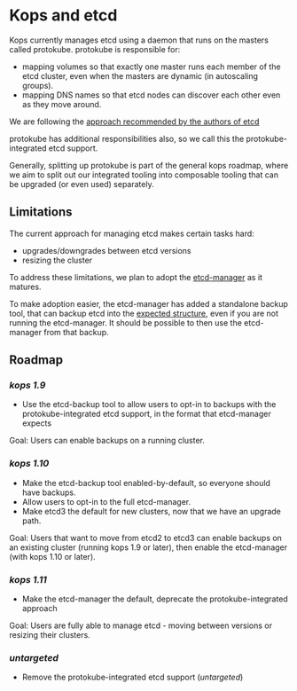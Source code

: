 # Kops and etcd

Kops currently manages etcd using a daemon that runs on the masters called protokube.  protokube
is responsible for:

* mapping volumes so that exactly one master runs each member of the etcd cluster,
even when the masters are dynamic (in autoscaling groups).
* mapping DNS names so that etcd nodes can discover each other even as they move around.

We are following the [approach recommended by the authors of etcd](https://github.com/coreos/etcd/issues/5418)

protokube has additional responsibilities also, so we call this the protokube-integrated etcd support.

Generally, splitting up protokube is part of the general kops roadmap, where we aim to split out our integrated
tooling into composable tooling that can be upgraded (or even used) separately.

## Limitations

The current approach for managing etcd makes certain tasks hard:
* upgrades/downgrades between etcd versions
* resizing the cluster

To address these limitations, we plan to adopt the [etcd-manager](https://github.com/dockerhub.azk8s.cn/kopeio/etcd-manager) as
it matures.

To make adoption easier, the etcd-manager has added a standalone backup tool, that can backup etcd into the
[expected structure](https://github.com/dockerhub.azk8s.cn/kopeio/etcd-manager/blob/master/docs/backupstructure.md), even if you are not running the etcd-manager.  It should be possible to then use
the etcd-manager from that backup.

## Roadmap

### _kops 1.9_

* Use the etcd-backup tool to allow users to opt-in to backups with the protokube-integrated etcd support, in the format that etcd-manager expects

Goal: Users can enable backups on a running cluster.

### _kops 1.10_

* Make the etcd-backup tool enabled-by-default, so everyone should have backups.
* Allow users to opt-in to the full etcd-manager.
* Make etcd3 the default for new clusters, now that we have an upgrade path.

Goal: Users that want to move from etcd2 to etcd3 can enable backups
on an existing cluster (running kops 1.9 or later), then enable the etcd-manager (with kops 1.10 or later).

### _kops 1.11_

* Make the etcd-manager the default, deprecate the protokube-integrated approach

Goal: Users are fully able to manage etcd - moving between versions or resizing their clusters.

### _untargeted_

* Remove the protokube-integrated etcd support (_untargeted_)
